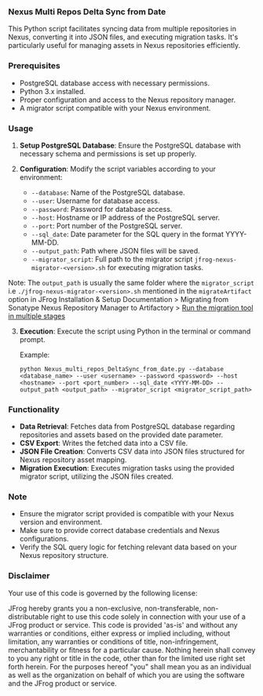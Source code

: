 ### Nexus Multi Repos Delta Sync from Date

This Python script facilitates syncing data from multiple repositories in Nexus, converting it into JSON files, and executing migration tasks. It's particularly useful for managing assets in Nexus repositories efficiently.

### Prerequisites
- PostgreSQL database access with necessary permissions.
- Python 3.x installed.
- Proper configuration and access to the Nexus repository manager.
- A migrator script compatible with your Nexus environment.

### Usage
1. **Setup PostgreSQL Database**:
   Ensure the PostgreSQL database with necessary schema and permissions is set up properly.

2. **Configuration**:
   Modify the script variables according to your environment:
   - `--database`: Name of the PostgreSQL database.
   - `--user`: Username for database access.
   - `--password`: Password for database access.
   - `--host`: Hostname or IP address of the PostgreSQL server.
   - `--port`: Port number of the PostgreSQL server.
   - `--sql_date`: Date parameter for the SQL query in the format YYYY-MM-DD.
   - `--output_path`: Path where JSON files will be saved.
   - `--migrator_script`: Full path to the migrator script `jfrog-nexus-migrator-<version>.sh` for executing migration tasks.

Note: The   `output_path` is usually the same folder where the  `migrator_script` i.e `./jfrog-nexus-migrator-<version>.sh` mentioned in the `migrateArtifact` option in JFrog Installation & Setup Documentation > Migrating from Sonatype Nexus Repository Manager to Artifactory > [Run the migration tool in multiple stages](https://jfrog.com/help/r/jfrog-installation-setup-documentation/run-the-migration-tool-in-multiple-stages)

3. **Execution**:
   Execute the script using Python in the terminal or command prompt.

   Example:
   ```
   python Nexus_multi_repos_DeltaSync_from_date.py --database <database_name> --user <username> --password <password> --host <hostname> --port <port_number> --sql_date <YYYY-MM-DD> --output_path <output_path> --migrator_script <migrator_script_path>
   ```

### Functionality
- **Data Retrieval**: Fetches data from PostgreSQL database regarding repositories and assets based on the provided date parameter.
- **CSV Export**: Writes the fetched data into a CSV file.
- **JSON File Creation**: Converts CSV data into JSON files structured for Nexus repository asset mapping.
- **Migration Execution**: Executes migration tasks using the provided migrator script, utilizing the JSON files created.

### Note
- Ensure the migrator script provided is compatible with your Nexus version and environment.
- Make sure to provide correct database credentials and Nexus configurations.
- Verify the SQL query logic for fetching relevant data based on your Nexus repository structure.


### Disclaimer
Your use of this code is governed by the following license:

JFrog hereby grants you a non-exclusive, non-transferable, non-distributable right to use this code solely in connection with
your use of a JFrog product or service. This code is provided 'as-is' and without any warranties or
conditions, either express or implied including, without limitation, any warranties or conditions
of title, non-infringement, merchantability or fitness for a particular cause. Nothing herein shall
convey to you any right or title in the code, other than for the limited use right set forth
herein. For the purposes hereof "you" shall mean you as an individual as well as the organization
on behalf of which you are using the software and the JFrog product or service.
